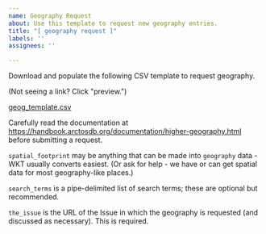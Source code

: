 ```yaml
---
name: Geography Request
about: Use this template to request new geography entries.
title: "[ geography request ]"
labels: ''
assignees: ''

---
```


Download and populate the following CSV template to request geography.

(Not seeing a link? Click "preview.")

[geog_template.csv](https://github.com/ArctosDB/arctos/files/9246027/geog_template.csv)

Carefully read the documentation at https://handbook.arctosdb.org/documentation/higher-geography.html before submitting a request.

``spatial_footprint`` may be anything that can be made into ``geography`` data - WKT usually converts easiest. (Or ask for help - we have or can get spatial data for most geography-like places.)

``search_terms`` is a pipe-delimited list of search terms; these are optional but recommended.

``the_issue`` is the URL of the Issue in which the geography is requested (and discussed as necessary). This is required.
